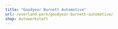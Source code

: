 ```yaml
---
title: "Goodyear Burnett Automotive"
url: /overland-park/goodyear-burnett-automotive/
shop: Autowerkstatt
---
```

